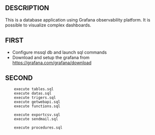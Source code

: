## DESCRIPTION

This is a database application using Grafana observability platform. It is possible to visualize complex dashboards.

## FIRST

* Configure mssql db and launch sql commands
* Download and setup the grafana from https://grafana.com/grafana/download

## SECOND

```
	execute tables.sql
	execute datas.sql
	execute trigers.sql
	execute getwebapi.sql
	execute functions.sql
	
	execute exportcsv.sql
	execute sendmail.sql
	
	execute procedures.sql

```


